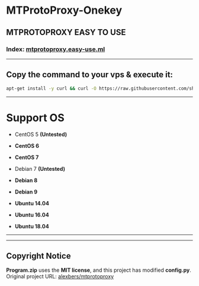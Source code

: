 # MTProtoProxy-Onekey
## MTPROTOPROXY EASY TO USE
### Index: [mtprotoproxy.easy-use.ml](https://mtprotoproxy.easy-use.ml)
- - -
## Copy the command to your vps & execute it:
```bash
apt-get install -y curl && curl -O https://raw.githubusercontent.com/shell-script/mtprotoproxy-onekey/master/mtprotoproxy-go.sh && bash mtprotoproxy-go.sh
```
- - -
# Support OS
+ CentOS 5 **(Untested)** <br>
+ **CentOS 6** <br>
+ **CentOS 7** <br>

+ Debian 7 **(Untested)** <br>
+ **Debian 8** <br>
+ **Debian 9** <br>

+ **Ubuntu 14.04** <br>
+ **Ubuntu 16.04** <br>
+ **Ubuntu 18.04** <br>
- - -
- - -
## Copyright Notice
**Program.zip** uses the **MIT license**, and this project has modified **config.py**.<br>
Original project URL: [alexbers/mtprotoproxy](https://github.com/alexbers/mtprotoproxy)

